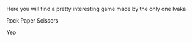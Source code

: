Here you will find a pretty interesting game made by the only one Ivaka


Rock   Paper   Scissors

Yep